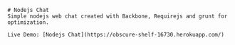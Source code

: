     # Nodejs Chat
    Simple nodejs web chat created with Backbone, Requirejs and grunt for optimization.
    
    Live Demo: [Nodejs Chat](https://obscure-shelf-16730.herokuapp.com/)